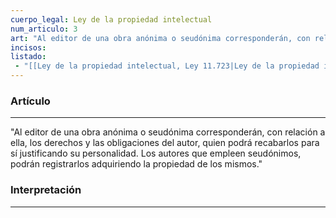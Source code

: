 ```yaml
---
cuerpo_legal: Ley de la propiedad intelectual
num_articulo: 3
art: "Al editor de una obra anónima o seudónima corresponderán, con relación a ella, los derechos y las obligaciones del autor, quien podrá recabarlos para sí justificando su personalidad. Los autores que empleen seudónimos, podrán registrarlos adquiriendo la propiedad de los mismos."
incisos: 
listado:
 - "[[Ley de la propiedad intelectual, Ley 11.723|Ley de la propiedad intelectual]]"
---
```

### Artículo
---
"Al editor de una obra anónima o seudónima corresponderán, con relación a ella, los derechos y las obligaciones del autor, quien podrá recabarlos para sí justificando su personalidad. Los autores que empleen seudónimos, podrán registrarlos adquiriendo la propiedad de los mismos."


### Interpretación
---
